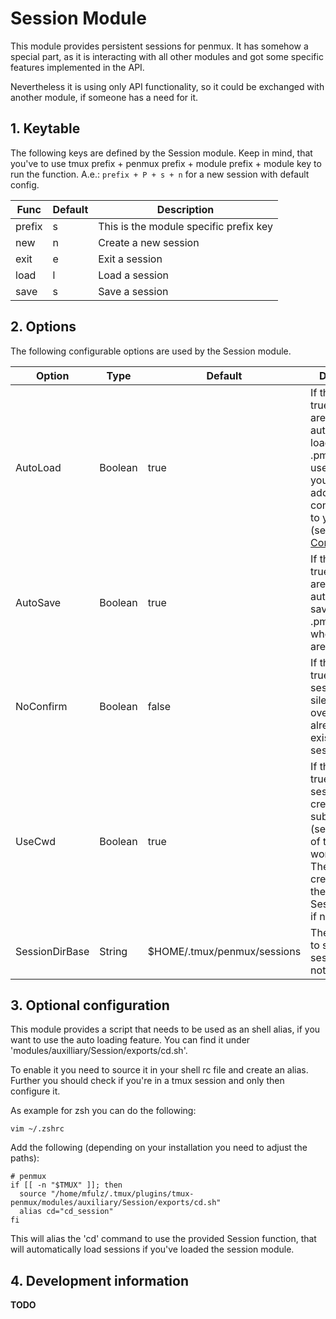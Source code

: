 # Session Module

This module provides persistent sessions for penmux. It has somehow a special part, as it is interacting with all other modules
and got some specific features implemented in the API.

Nevertheless it is using only API functionality, so it could be exchanged with another module, if someone has a need for it.

## 1. Keytable

The following keys are defined by the Session module. Keep in mind, that you've to use tmux prefix + penmux prefix + module prefix + module key to run the function. A.e.: `prefix + P + s + n` for a new session with default config.

| Func | Default | Description |
|--------|---------|-------------|
|prefix | s | This is the module specific prefix key |
|new | n | Create a new session |
|exit | e | Exit a session |
|load | l | Load a session |
|save | s | Save a session |

## 2. Options

The following configurable options are used by the Session module.

| Option | Type | Default | Description |
|--------|------|---------|-------------|
|AutoLoad | Boolean | true | If this option is true sessions are automatically loaded from .pmses files. To use this feature you have to add some configuration to your shell (see [Optional Configuration](#cdconf)) |
|AutoSave | Boolean | true | If this option is true sessions are automatically saved to .pmses files when options are changed |
|NoConfirm | Boolean | false | If this option is true new sessions will silently overwrite already existing session files |
|UseCwd | Boolean | true | If this option is true a new session will be created as a sub directory (session name) of the current working dir. They will be created under the SessionDirBase if not |
|SessionDirBase | String | $HOME/.tmux/penmux/sessions | The directory to store session files, if not using cwd |

## <a name="cdconf"></a>3. Optional configuration

This module provides a script that needs to be used as an shell alias, if you want to use the auto loading feature. You can find it under 'modules/auxilliary/Session/exports/cd.sh'.

To enable it you need to source it in your shell rc file and create an alias. Further you should check if you're in a tmux session and only then configure it.

As example for zsh you can do the following:
```
vim ~/.zshrc
```
Add the following (depending on your installation you need to adjust the paths):
```
# penmux
if [[ -n "$TMUX" ]]; then
  source "/home/mfulz/.tmux/plugins/tmux-penmux/modules/auxiliary/Session/exports/cd.sh"
  alias cd="cd_session"
fi
```
This will alias the 'cd' command to use the provided Session function, that will automatically load sessions if you've loaded the session module.

## 4. Development information

**TODO**
